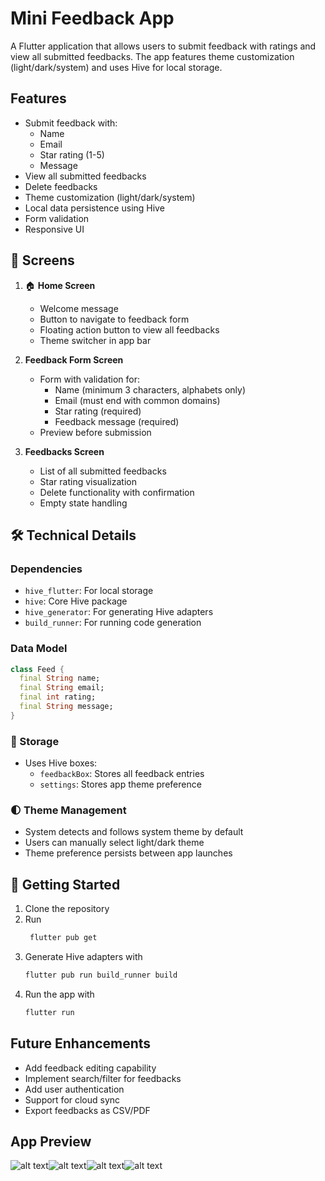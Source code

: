 # Mini Feedback App

A Flutter application that allows users to submit feedback with ratings and view all submitted feedbacks. The app features theme customization (light/dark/system) and uses Hive for local storage.

## Features

- Submit feedback with:
  - Name
  - Email
  - Star rating (1-5)
  - Message
- View all submitted feedbacks
- Delete feedbacks
- Theme customization (light/dark/system)
- Local data persistence using Hive
- Form validation
- Responsive UI

## 📱 Screens

1. 🏠 **Home Screen**
   - Welcome message
   - Button to navigate to feedback form
   - Floating action button to view all feedbacks
   - Theme switcher in app bar

2. **Feedback Form Screen**
   - Form with validation for:
     - Name (minimum 3 characters, alphabets only)
     - Email (must end with common domains)
     - Star rating (required)
     - Feedback message (required)
   - Preview before submission

3. **Feedbacks Screen**
   - List of all submitted feedbacks
   - Star rating visualization
   - Delete functionality with confirmation
   - Empty state handling

## 🛠️ Technical Details

### Dependencies

- `hive_flutter`: For local storage
- `hive`: Core Hive package
- `hive_generator`: For generating Hive adapters
- `build_runner`: For running code generation

### Data Model

```dart
class Feed {
  final String name;
  final String email;
  final int rating;
  final String message;
}
```

### 💾 Storage

- Uses Hive boxes:
  - `feedbackBox`: Stores all feedback entries
  - `settings`: Stores app theme preference

### 🌓 Theme Management

- System detects and follows system theme by default
- Users can manually select light/dark theme
- Theme preference persists between app launches

## 🚀 Getting Started

1. Clone the repository
2. Run 
   ```bash
    flutter pub get
    ```
3. Generate Hive adapters with
    ```bash 
    flutter pub run build_runner build
    ```
4. Run the app with 
    ```bash
    flutter run
    ```

## Future Enhancements

- Add feedback editing capability
- Implement search/filter for feedbacks
- Add user authentication
- Support for cloud sync
- Export feedbacks as CSV/PDF

## App Preview
![alt text](feedback_app/assets/app%20preview/Screenshot_1754334962.png)![alt text](feedback_app/assets/app%20preview/Screenshot_1754335074.png)![alt text](feedback_app/assets/app%20preview/Screenshot_1754335041.png)![alt text](feedback_app/assets/app%20preview/Screenshot_1754335141.png)